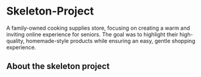 # Skeleton-Project
A family-owned cooking supplies store, focusing on creating a warm and inviting online experience for seniors. The goal was to highlight their high-quality, homemade-style products while ensuring an easy, gentle shopping experience.

## About the skeleton project
<src a="link">

